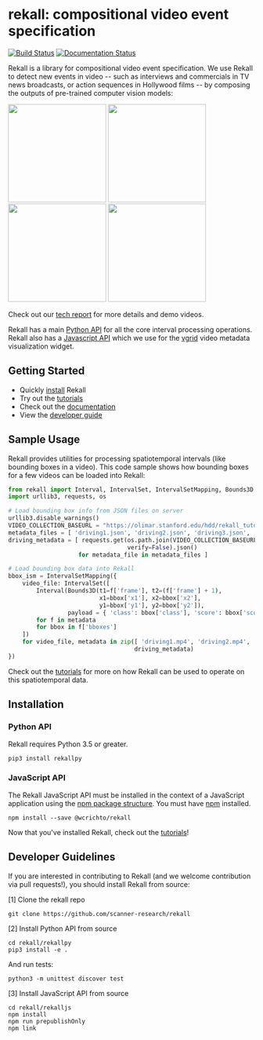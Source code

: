 # rekall: compositional video event specification

[![Build Status](https://travis-ci.com/scanner-research/rekall.svg?branch=master)](https://travis-ci.com/scanner-research/rekall)
[![Documentation Status](https://readthedocs.org/projects/rekallpy/badge/?version=latest)](https://rekallpy.readthedocs.io/en/latest/?badge=latest)

Rekall is a library for compositional video event specification.
We use Rekall to detect new events in video -- such as interviews and
commercials in TV news broadcasts, or action sequences in Hollywood films -- by
composing the outputs of pre-trained computer vision models:

<div>
  <span>
    <img src="figs/interview_clip2.gif" width="200">
  </span>
  <span>
    <img src="figs/commercials2.gif" width="200">
  </span>
  <span>
    <img src="figs/action_sequence1.gif" width="200">
  </span>
  <span>
    <img src="figs/parking_spot1.gif" width="200">
  </span>
</div>

Check out our [tech report](http://www.danfu.org/projects/rekall-tech-report/)
for more details and demo videos.

Rekall has a main [Python API](https://github.com/scanner-research/rekall/tree/master/rekallpy)
for all the core interval processing operations. Rekall also has a
[Javascript API](https://github.com/scanner-research/rekall/tree/master/rekalljs)
which we use for the [vgrid](https://github.com/scanner-research/vgrid) video
metadata visualization widget.

## Getting Started
* Quickly [install](#installation) Rekall
* Try out the [tutorials](tutorials/)
* Check out the [documentation](https://rekallpy.readthedocs.io/en/latest/?badge=latest)
* View the [developer guide](#developer-guidelines)

## Sample Usage
Rekall provides utilities for processing spatiotemporal intervals (like bounding
boxes in a video).
This code sample shows how bounding boxes for a few videos can be loaded into
Rekall:
```python
from rekall import Interval, IntervalSet, IntervalSetMapping, Bounds3D
import urllib3, requests, os

# Load bounding box info from JSON files on server
urllib3.disable_warnings()
VIDEO_COLLECTION_BASEURL = "https://olimar.stanford.edu/hdd/rekall_tutorials/basics/"
metadata_files = [ 'driving1.json', 'driving2.json', 'driving3.json', 'driving4.json' ]
driving_metadata = [ requests.get(os.path.join(VIDEO_COLLECTION_BASEURL, metadata_file),
                                  verify=False).json()
                    for metadata_file in metadata_files ]

# Load bounding box data into Rekall
bbox_ism = IntervalSetMapping({
    video_file: IntervalSet([
        Interval(Bounds3D(t1=f['frame'], t2=(f['frame'] + 1),
                          x1=bbox['x1'], x2=bbox['x2'],
                          y1=bbox['y1'], y2=bbox['y2']),
                 payload = { 'class': bbox['class'], 'score': bbox['score'] })
        for f in metadata
        for bbox in f['bboxes']
    ])
    for video_file, metadata in zip([ 'driving1.mp4', 'driving2.mp4', 'driving3.mp4', 'driving4.mp4' ],
                                    driving_metadata)
})
```
Check out the [tutorials](tutorials/) for more on how Rekall can be used to
operate on this spatiotemporal data.

## Installation

### Python API
Rekall requires Python 3.5 or greater.
```
pip3 install rekallpy
```

### JavaScript API
The Rekall JavaScript API must be installed in the context of a JavaScript
application using the [npm package structure](https://docs.npmjs.com/about-packages-and-modules).
You must have [npm](https://www.npmjs.com/get-npm) installed.
```
npm install --save @wcrichto/rekall
```

Now that you've installed Rekall, check out the [tutorials](tutorials/)!

## Developer Guidelines
If you are interested in contributing to Rekall (and we welcome contribution
via pull requests!), you should install Rekall from source:

[1] Clone the rekall repo
```
git clone https://github.com/scanner-research/rekall
```

[2] Install Python API from source
```
cd rekall/rekallpy
pip3 install -e .
```

And run tests:
```
python3 -m unittest discover test
```

[3] Install JavaScript API from source
```
cd rekall/rekalljs
npm install
npm run prepublishOnly
npm link
```
